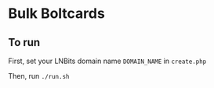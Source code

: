 # Bulk Boltcards

## To run

First, set your LNBits domain name `DOMAIN_NAME` in `create.php`

Then, run `./run.sh`